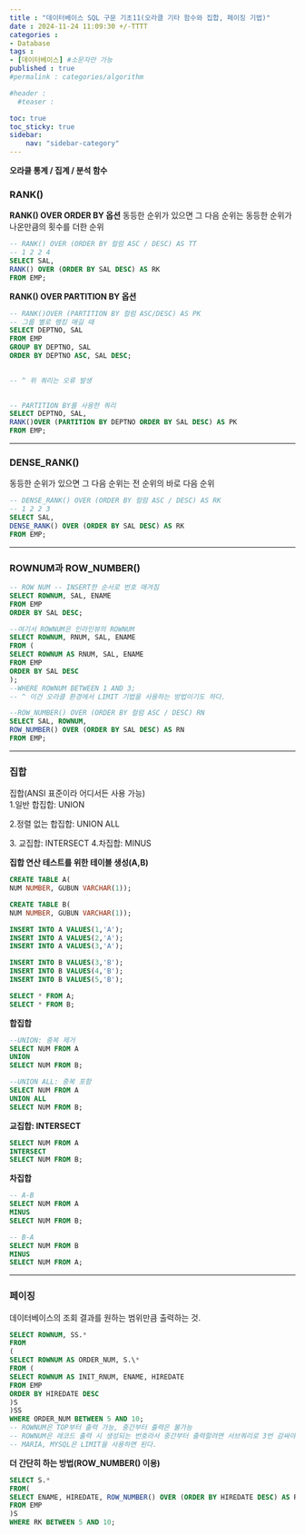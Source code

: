 ```yaml
---
title : "데이터베이스 SQL 구문 기초11(오라클 기타 함수와 집합, 페이징 기법)"
date : 2024-11-24 11:09:30 +/-TTTT
categories : 
- Database
tags : 
- [데이터베이스] #소문자만 가능
published : true
#permalink : categories/algorithm

#header :
  #teaser : 

toc: true
toc_sticky: true
sidebar:
    nav: "sidebar-category"
---
```


**오라클 통계 / 집계 / 분석 함수**

### RANK()
**RANK() OVER ORDER BY 옵션**
동등한 순위가 있으면 그 다음 순위는 동등한 순위가 나온만큼의 횟수를 더한 순위
```sql
-- RANK() OVER (ORDER BY 컬럼 ASC / DESC) AS TT  
-- 1 2 2 4  
SELECT SAL,  
RANK() OVER (ORDER BY SAL DESC) AS RK  
FROM EMP;
```

**RANK() OVER PARTITION BY 옵션**
```sql
-- RANK()OVER (PARTITION BY 컬럼 ASC/DESC) AS PK  
-- 그룹 별로 랭킹 매길 때  
SELECT DEPTNO, SAL  
FROM EMP  
GROUP BY DEPTNO, SAL  
ORDER BY DEPTNO ASC, SAL DESC;

  
-- ^ 위 쿼리는 오류 발생

  
-- PARTITION BY를 사용한 쿼리  
SELECT DEPTNO, SAL,  
RANK()OVER (PARTITION BY DEPTNO ORDER BY SAL DESC) AS PK  
FROM EMP;
```
* * *

### DENSE_RANK()
동등한 순위가 있으면 그 다음 순위는 전 순위의 바로 다음 순위
```sql
-- DENSE_RANK() OVER (ORDER BY 컬럼 ASC / DESC) AS RK  
-- 1 2 2 3  
SELECT SAL,  
DENSE_RANK() OVER (ORDER BY SAL DESC) AS RK  
FROM EMP;
```
* * *

### ROWNUM과 ROW_NUMBER()
```sql
-- ROW NUM -- INSERT한 순서로 번호 매겨짐  
SELECT ROWNUM, SAL, ENAME  
FROM EMP  
ORDER BY SAL DESC;

--여기서 ROWNUM은 인라인뷰의 ROWNUM  
SELECT ROWNUM, RNUM, SAL, ENAME  
FROM (  
SELECT ROWNUM AS RNUM, SAL, ENAME  
FROM EMP  
ORDER BY SAL DESC  
);  
--WHERE ROWNUM BETWEEN 1 AND 3;  
-- ^ 이건 오라클 환경에서 LIMIT 기법을 사용하는 방법이기도 하다.

--ROW_NUMBER() OVER (ORDER BY 컬럼 ASC / DESC) RN  
SELECT SAL, ROWNUM,  
ROW_NUMBER() OVER (ORDER BY SAL DESC) AS RN  
FROM EMP;
```
* * *

### 집합 

집합(ANSI 표준이라 어디서든 사용 가능)  
1.일반 합집합: UNION

2.정렬 없는 합집합: UNION ALL

3\. 교집합: INTERSECT 4.차집합: MINUS

**집합 연산 테스트를 위한 테이블 생성(A,B)**

```sql
CREATE TABLE A(  
NUM NUMBER, GUBUN VARCHAR(1));

CREATE TABLE B(  
NUM NUMBER, GUBUN VARCHAR(1));

INSERT INTO A VALUES(1,'A');  
INSERT INTO A VALUES(2,'A');  
INSERT INTO A VALUES(3,'A');

INSERT INTO B VALUES(3,'B');  
INSERT INTO B VALUES(4,'B');  
INSERT INTO B VALUES(5,'B');

SELECT * FROM A;  
SELECT * FROM B;
```

**합집합**
```sql
--UNION: 중복 제거  
SELECT NUM FROM A  
UNION  
SELECT NUM FROM B;

--UNION ALL: 중복 포함  
SELECT NUM FROM A  
UNION ALL  
SELECT NUM FROM B;
```
**교집합: INTERSECT**
```sql  
SELECT NUM FROM A  
INTERSECT  
SELECT NUM FROM B;
```
**차집합**
```sql
-- A-B  
SELECT NUM FROM A  
MINUS  
SELECT NUM FROM B;

-- B-A  
SELECT NUM FROM B  
MINUS  
SELECT NUM FROM A;
```
* * *

### 페이징

데이터베이스의 조회 결과를 원하는 범위만큼 출력하는 것.
```sql
SELECT ROWNUM, SS.*  
FROM  
(  
SELECT ROWNUM AS ORDER_NUM, S.\*  
FROM (  
SELECT ROWNUM AS INIT_RNUM, ENAME, HIREDATE  
FROM EMP  
ORDER BY HIREDATE DESC  
)S  
)SS  
WHERE ORDER_NUM BETWEEN 5 AND 10;  
-- ROWNUM은 TOP부터 출력 가능, 중간부터 출력은 불가능  
-- ROWNUM은 레코드 출력 시 생성되는 번호라서 중간부터 출력할려면 서브쿼리로 3번 감싸야 한다.  
-- MARIA, MYSQL은 LIMIT을 사용하면 된다.
```

**더 간단히 하는 방법(ROW_NUMBER() 이용)** 
```sql
SELECT S.*  
FROM(  
SELECT ENAME, HIREDATE, ROW_NUMBER() OVER (ORDER BY HIREDATE DESC) AS RK  
FROM EMP  
)S  
WHERE RK BETWEEN 5 AND 10;
```
